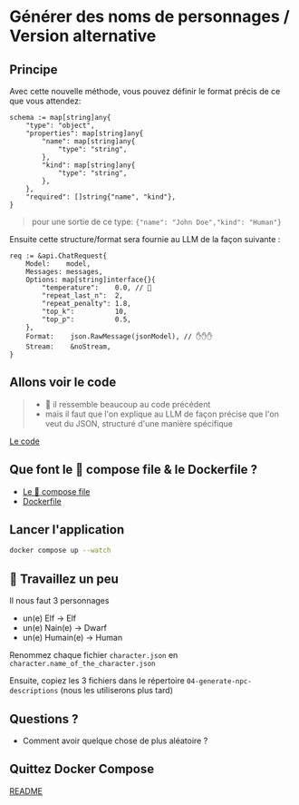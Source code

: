 # Générer des noms de personnages / Version alternative

## Principe

Avec cette nouvelle méthode, vous pouvez définir le format précis de ce que vous attendez:

```golang
schema := map[string]any{
    "type": "object",
    "properties": map[string]any{
        "name": map[string]any{
            "type": "string",
        },
        "kind": map[string]any{
            "type": "string",
        },
    },
    "required": []string{"name", "kind"},
}
```
> pour une sortie de ce type: `{"name": "John Doe","kind": "Human"}`

Ensuite cette structure/format sera fournie au LLM de la façon suivante :

```golang
req := &api.ChatRequest{
    Model:    model,
    Messages: messages,
    Options: map[string]interface{}{
        "temperature":    0.0, // 🤔
        "repeat_last_n":  2,
        "repeat_penalty": 1.8,
        "top_k":          10,
        "top_p":          0.5,
    },
    Format:    json.RawMessage(jsonModel), // ✋✋✋
    Stream:    &noStream,
}
```


## Allons voir le code

> - 👋 il ressemble beaucoup au code précédent
> - mais il faut que l'on explique au LLM de façon précise que l'on veut du JSON, structuré d'une manière spécifique

[Le code](main.go)

## Que font le 🐳 compose file & le Dockerfile ?

- [Le 🐳 compose file](compose.yml) 
- [Dockerfile](Dockerfile)

## Lancer l'application

```bash
docker compose up --watch
```

## 🚧 Travaillez un peu

Il nous faut 3 personnages
- un(e) Elf -> Elf
- un(e) Nain(e) -> Dwarf
- un(e) Humain(e) -> Human

Renommez chaque fichier `character.json` en `character.name_of_the_character.json`

Ensuite, copiez les 3 fichiers dans le répertoire `04-generate-npc-descriptions` (nous les utiliserons plus tard)

## Questions ?

- Comment avoir quelque chose de plus aléatoire ?


## Quittez Docker Compose

[README](../README.md)








